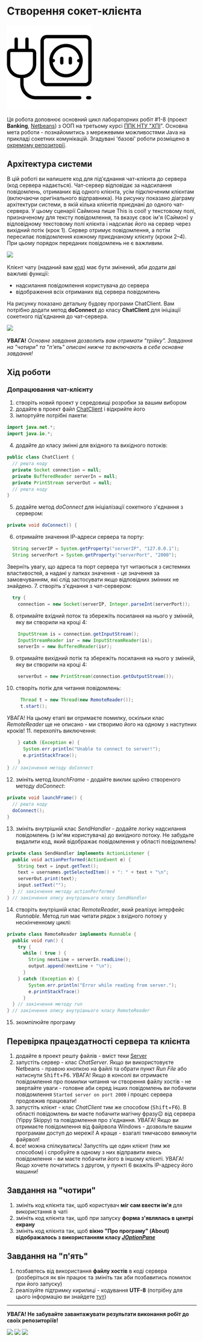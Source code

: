 # Створення сокет-клієнта
![](socket.png)

Ця робота доповнює основний цикл лабораторних робіт #1-8 (проект **Banking**, [Netbeans](https://netbeans.org/)) з ООП на третьому курсі [ППК НТУ "ХПІ](http://polytechnic.poltava.ua)". Основна мета роботи - познайомитись з мережевими можливостями Java на прикладі сокетних комунікацій. Згадувані 'базові' роботи розміщено в [окремому репозиторії](https://github.com/liketaurus/OOP-JAVA).

##  Архітектура системи
В цій роботі ви напишете код для під'єднання чат-клієнта до сервера (код сервера надається). Чат-сервер відповідає за надсилання повідомлень, отриманих від одного клієнта, усім підключеним клієнтам (включаючи оригінального відправника). На рисунку показано діаграму архітектури системи, в якій кілька клієнтів приєднані до одного чат-сервера. У цьому сценарії Саймона пише This is cool! у текстовому полі, призначеному для тексту повідомлення, та вказує своє ім'я (Саймон) у відповідному текстовому полі клієнта і надсилає  його на сервер через вихідний потік (крок 1). Сервер отримує повідомлення, а потім пересилає повідомлення кожному приєднаному клієнту (кроки 2–4). При цьому порядок переданих повідомлень не є важливим.

![](https://github.com/ppc-ntu-khpi/Sockets-Starter/blob/master/Client-Server.png)

Клієнт чату (наданий вам [код](https://github.com/ppc-ntu-khpi/Sockets-Starter/blob/master/classes/ChatClient.java)) має бути змінений, аби додати дві важливі функції: 
* надсилання повідомлення користувача до сервера
* відображення всіх отриманих від сервера повідомлень

На рисунку показано детальну будову програми ChatClient. Вам потрібно додати метод **doConnect** до класу **ChatClient** для ініціації сокетного під'єднання до чат-сервера.

![](https://github.com/ppc-ntu-khpi/Sockets-Starter/blob/master/ChatClient.png)

**УВАГА!** *Основне завдання дозволить вам отримати "трійку". Завдання на "чотири" та "п'ять" описані нижче та включають в себе основне завдання!*

## Хід роботи
### Допрацювання чат-клієнту
1. створіть новий проект у середовищі розробки за вашим вибором
2. додайте в проект файл [ChatClient](https://github.com/ppc-ntu-khpi/Sockets-Starter/blob/master/classes/ChatClient.java) і відкрийте його
3. імпортуйте потрібні пакети:
````java
import java.net.*;
import java.io.*;
````
4. додайте до класу змінні для вхідного та вихідного потоків:
````java 
public class ChatClient {
  // решта коду
  private Socket connection = null;
  private BufferedReader serverIn = null;
  private PrintStream serverOut = null;
  // решта коду
}
````
5. додайте метод *doConnect* для ініціалізації сокетного з'єднання з сервером:
````java
private void doConnect() {
````
6. отримайте значення ІР-адреси сервера та порту:
````java
  String serverIP = System.getProperty("serverIP", "127.0.0.1");
  String serverPort = System.getProperty("serverPort", "2000");
````
Зверніть увагу, що адреса та порт сервера тут читаються з системних властивостей, а надані у лапках значення - це значення за замовчуванням, які слід застосувати якщо відповідних змінних не знайдено. 
7. створіть з'єднання з чат-сервером:
````java
  try {
    connection = new Socket(serverIP, Integer.parseInt(serverPort));
````
8. отримайте вхідний поток та збережіть посилання на нього у змінній, яку ви створили на кроці 4:
````java
    InputStream is = connection.getInputStream();
    InputStreamReader isr = new InputStreamReader(is);
    serverIn = new BufferedReader(isr);
````
9. отримайте вихідний потік та збережіть посилання на нього у змінній, яку ви створили на кроці 4:
````java
    serverOut = new PrintStream(connection.getOutputStream());    
````
10. створіть потік для читання повідомлень:
````java
     Thread t = new Thread(new RemoteReader());
     t.start();
````
УВАГА! На цьому етапі ви отримаєте помилку, оскільки клас *RemoteReader* ще не описано - ми створимо його на одному з наступних кроків!
11. перехопіть виключення:
````java
    } catch (Exception e) {
      System.err.println("Unable to connect to server!");
      e.printStackTrace();
    }
} // закінчення методу doConnect
````
12. змініть метод *launchFrame* - додайте виклик щойно створеного методу *doConnect*:
````java
private void launchFrame() {
  // решта коду
  doConnect();
}
````
13. змініть внутрішній клас *SendHandler* - додайте логіку надсилання повідомлень (з ім'ям користувача) до вихідного потоку. Не забудьте видалити код, який відображає повідомлення у області повідомлень!
````java
private class SendHandler implements ActionListener {
  public void actionPerformed(ActionEvent e) {
    String text = input.getText();
    text = usernames.getSelectedItem() + ": " + text + "\n";
    serverOut.print(text);
    input.setText("");
  } // закінчення методу actionPerformed 
} // закінчення опису внутрішнього класу SendHandler
````
14. створіть внутрішній клас *RemoteReader*, який реалізує інтерфейс *Runnable*. Метод *run* має читати рядок з вхідного потоку у нескінченному циклі:
````java
private class RemoteReader implements Runnable {
  public void run() {
    try {
      while ( true ) {
        String nextLine = serverIn.readLine();
        output.append(nextLine + "\n");
      }
    } catch (Exception e) {
        System.err.println("Error while reading from server.");
        e.printStackTrace()
      }
  } // закінчення методу run 
} // закінчення опису внутрішнього класу RemoteReader 
````
15. зкомпілюйте програму

## Перевірка працездатності сервера та клієнта
1. додайте в проект решту файлів - вміст теки [Server](https://github.com/ppc-ntu-khpi/Sockets-Starter/tree/master/classes/Server)
2. запустіть сервер - клас *ChatServer*. Якщо ви використовуєте Netbeans - правою кнопкою на файлі та обрати пункт *Run File* або натиснути <kbd>Shift</kbd>+<kbd>F6</kbd>. УВАГА! Якщо в консолі ви отримаєте повідомлення про помилки читання чи створення файлу хостів - не звертайте уваги - головне аби серед інших повідомлень ви побачили повідомлення ````Started server on port 2000```` і процес сервера продовжив працювати!
3. запустіть клієнт - клас *ChatClient* тим же способом (<kbd>Shift</kbd>+<kbd>F6</kbd>). В області повідомлень ви маєте побачити магічну фразу😉 від сервера (Yippy Skippy) та повідомлення про з'єднання. УВАГА! Якщо ви отримаєте повідомлення від файрвола Windows - дозвольте вашим програмам доступ до мережі! А краще - взагалі тимчасово вимкнути файрвол!
4. все! можна спілкуватись! Запустіть ще один клієнт (тим же способом) і спробуйте в одному з них відправити якесь повідомлення - ви маєте побачити його в іншому клієнті. УВАГА! Якщо хочете початитись з другом, у пункті 6 вкажіть IP-адресу його машини!

## Завдання на "чотири"
1. змініть код клієнта так, щоб користувач **міг сам ввести ім'я** для використання в чаті
2. змініть код клієнта так, щоб при запуску **форма з'являлась в центрі екрану**
3. змініть код клієнта так, щоб **вікно "Про програму" (About) відображалось з використанням класу [*JOptionPane*](http://java-online.ru/swing-joptionpane.xhtml)**

## Завдання на "п'ять"
1. позбавтесь від використання **файлу хостів** в коді сервера (розберіться як він працює та змініть так аби позбавитись помилок при його запуску)
2. реалізуйте підтримку кирилиці - кодування **UTF-8** (потрібну для цього інформацію ви знайдете [тут](http://tutorials.jenkov.com/java-io/inputstreamreader.html)) 

---
**УВАГА! Не забувайте завантажувати результати виконання робіт до своїх репозиторіїв!**

![](https://img.shields.io/badge/Made%20with-JAVA-red.svg)
![](https://img.shields.io/badge/Made%20with-%20Netbeans-brightgreen.svg)
![](https://img.shields.io/badge/Made%20at-PPC%20NTU%20%22KhPI%22-blue.svg) 
